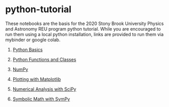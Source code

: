 # python-tutorial

These notebooks are the basis for the 2020 Stony Brook University
Physics and Astronomy REU program python tutorial.  While you are
encouraged to run them using a local python installation, links
are provided to run them via mybinder or google colab.

1. [Python Basics](https://github.com/sbu-phy-ast-reu/reu-python-tutorial/tree/master/content/01-python-basics)

2. [Python Functions and Classes](https://github.com/sbu-phy-ast-reu/reu-python-tutorial/tree/master/content/02-python-functions-classes)

3. [NumPy](https://github.com/sbu-phy-ast-reu/reu-python-tutorial/tree/master/content/03-python-numpy)

4. [Plotting with Matplotlib](https://github.com/sbu-phy-ast-reu/reu-python-tutorial/tree/master/content/04-python-matplotlib)

5. [Numerical Analysis with SciPy](https://github.com/sbu-phy-ast-reu/reu-python-tutorial/tree/master/content/05-python-scipy)

6. [Symbolic Math with SymPy](https://github.com/sbu-phy-ast-reu/reu-python-tutorial/tree/master/content/06-python-sympy)

